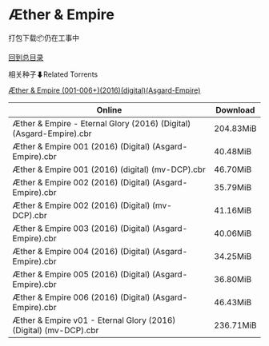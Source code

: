 # Æther & Empire

打包下载📦仍在工事中

[回到总目录](/Catalogs.md)







相关种子⬇Related Torrents

[Æther & Empire (001-006+)(2016)(digital)(Asgard-Empire)](https://github.com/alicewish/markdown/blob/master/torrent/Æther---Empire--001-006---2016--digital--Asgard-Empire.md)

Online | Download
--- | ---
Æther & Empire - Eternal Glory (2016) (Digital) (Asgard-Empire).cbr | 204.83MiB
Æther & Empire 001 (2016) (Digital) (Asgard-Empire).cbr | 40.48MiB
Æther & Empire 001 (2016) (digital) (mv-DCP).cbr | 46.70MiB
Æther & Empire 002 (2016) (Digital) (Asgard-Empire).cbr | 35.79MiB
Æther & Empire 002 (2016) (Digital) (mv-DCP).cbr | 41.16MiB
Æther & Empire 003 (2016) (Digital) (Asgard-Empire).cbr | 40.06MiB
Æther & Empire 004 (2016) (Digital) (Asgard-Empire).cbr | 34.25MiB
Æther & Empire 005 (2016) (Digital) (Asgard-Empire).cbr | 36.80MiB
Æther & Empire 006 (2016) (Digital) (Asgard-Empire).cbr | 46.43MiB
Æther & Empire v01 - Eternal Glory (2016) (Digital) (mv-DCP).cbr | 236.71MiB